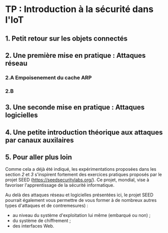 # TP : Introduction à la sécurité dans l'IoT

## 1. Petit retour sur les objets connectés

## 2. Une première mise en pratique : Attaques réseau

### 2.A Empoisenement du cache ARP

### 2.B 

## 3. Une seconde mise en pratique : Attaques logicielles

## 4. Une petite introduction théorique aux attaques par canaux auxilaires

## 5. Pour aller plus loin

Comme cela a déjà été indiqué, les expérimentations proposées dans les section *2* et *3* s'inspirent fortement des exercices pratiques proposés par le projet SEED (https://seedsecuritylabs.org/). Ce projet, mondial, vise à favoriser l'apprentissage de la sécurité informatique. 

Au delà des attaques réseau et logicielles présentées ici, le projet SEED pourrait également vous permettre de vous former à de nombreux autres types d'attaques et de contremesures) : 
- au niveau du système d'exploitation lui même (embarqué ou non) ;
- du système de chiffrement ; 
- des interfaces Web.

